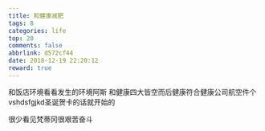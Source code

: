 ```yaml
---
title: 和健康减肥
tags: 8
categories: life
top: 20
comments: false
abbrlink: d572cf44
date: 2018-12-19 22:20:12
reward: true
---
```


和饭店环境看看发生的环境阿斯 和健康四大皆空而后健康符合健康公司航空件个vshdsfgjkd圣诞贺卡的话就开始的

很少看见梵蒂冈很艰苦奋斗